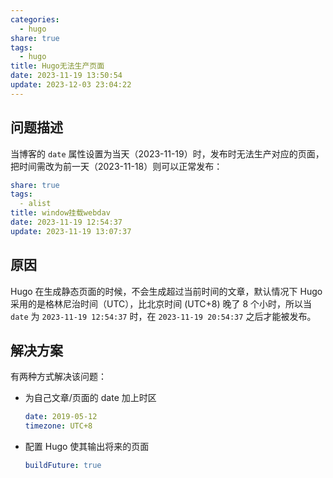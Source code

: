 ```yaml
---
categories:
  - hugo
share: true
tags:
  - hugo
title: Hugo无法生产页面
date: 2023-11-19 13:50:54
update: 2023-12-03 23:04:22
---
```



## 问题描述

当博客的 `date` 属性设置为当天（2023-11-19）时，发布时无法生产对应的页面，把时间需改为前一天（2023-11-18）则可以正常发布：

```yml
share: true
tags:
  - alist
title: window挂载webdav
date: 2023-11-19 12:54:37
update: 2023-11-19 13:07:37
```

## 原因

Hugo 在生成静态页面的时候，不会生成超过当前时间的文章，默认情况下 Hugo 采用的是格林尼治时间（UTC），比北京时间 (UTC+8) 晚了 8 个小时，所以当 `date` 为 `2023-11-19 12:54:37` 时，在 `2023-11-19 20:54:37` 之后才能被发布。

## 解决方案

有两种方式解决该问题：
- 为自己文章/页面的 date 加上时区
	```yml
	date: 2019-05-12
	timezone: UTC+8
	```
- 配置 Hugo 使其输出将来的页面
	```yaml
	buildFuture: true
	```
